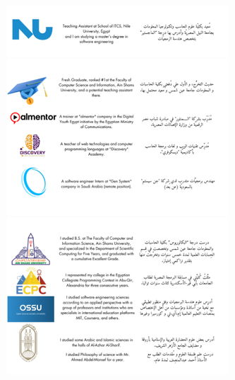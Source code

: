 ![Work Experience 2023-2024](./cards/nilemaster.png)
![Work Experience 2022-2023](./cards/work.png)
![Education 2020-2023](./cards/education.png)
